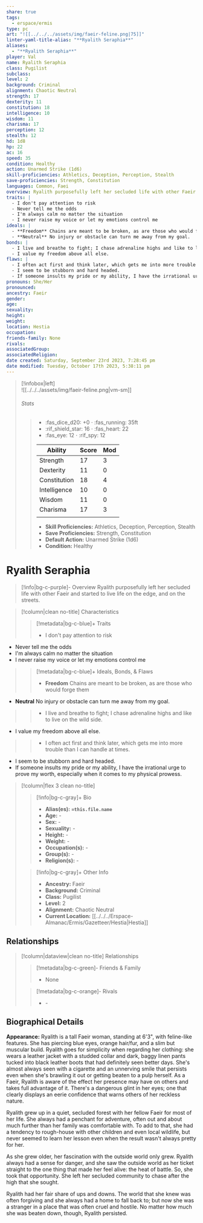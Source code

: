 ```yaml
---
share: true
tags:
  - erspace/ermis
type: pc
art: "![[../../../assets/img/faeir-feline.png|75]]"
linter-yaml-title-alias: "**Ryalith Seraphia**"
aliases:
  - "**Ryalith Seraphia**"
player: Val
name: Ryalith Seraphia
class: Pugilist
subclass: 
level: 2
background: Criminal
alignment: Chaotic Neutral
strength: 17
dexterity: 11
constitution: 18
intelligence: 10
wisdom: 11
charisma: 17
perception: 12
stealth: 12
hd: 1d8
hp: 22
ac: 16
speed: 35
condition: Healthy
action: Unarmed Strike (1d6)
skill-proficiencies: Athletics, Deception, Perception, Stealth
save-proficiencies: Strength, Constitution
languages: Common, Faei
overview: Ryalith purposefully left her secluded life with other Faeir and started to live life on the edge, and on the streets. 
traits: | 
  - I don't pay attention to risk 
  - Never tell me the odds 
  - I'm always calm no matter the situation
  - I never raise my voice or let my emotions control me
ideals: |
  - **Freedom** Chains are meant to be broken, as are those who would forge them
  - **Neutral** No injury or obstacle can turn me away from my goal. 
bonds: |
  - I live and breathe to fight; I chase adrenaline highs and like to live on the wild side.
  - I value my freedom above all else.
flaws: |
  - I often act first and think later, which gets me into more trouble than I can handle at times.  
  - I seem to be stubborn and hard headed. 
  - If someone insults my pride or my ability, I have the irrational urge to prove my worth, especially when it comes to my physical prowess.
pronouns: She/Her
pronounced: 
ancestry: Faeir
gender: 
age: 
sexuality: 
height: 
weight: 
location: Hestia
occupation: 
friends-family: None
rivals: 
associatedGroup: 
associatedReligion: 
date created: Saturday, September 23rd 2023, 7:28:45 pm
date modified: Tuesday, October 17th 2023, 5:38:11 pm
---
```


>[!infobox|left]  
>![[../../../assets/img/faeir-feline.png|vm-sm]]
>###### Stats
> > -  :fas_dice_d20: \+0 ⋅ :fas_running: 35ft
> > - :rif_shield_star: 16 ⋅ :fas_heart: 22
> > - :fas_eye: 12 ⋅ :rif_spy: 12
> >
> > | Ability      | Score                | Mod                                        |
> > |--------------|----------------------|--------------------------------------------|
> > | Strength     | 17     | 3     |
> > | Dexterity    | 11    | 0    |
> > | Constitution | 18 | 4 |
> > | Intelligence | 10 | 0 |
> > | Wisdom       | 11       | 0       |
> > | Charisma     | 17     | 3     |
> > ||||
> >  - **Skill Proficiencies:** Athletics, Deception, Perception, Stealth
> >  - **Save Proficiencies:** Strength, Constitution
> >  - **Default Action:** Unarmed Strike (1d6)
> >  -  **Condition:** Healthy

# **Ryalith Seraphia**
>[!info|bg-c-purple]- Overview
> Ryalith purposefully left her secluded life with other Faeir and started to live life on the edge, and on the streets.

>[!column|clean no-title] Characteristics
>> [!metadata|bg-c-blue]+ Traits
>> - I don't pay attention to risk 
- Never tell me the odds 
- I'm always calm no matter the situation
- I never raise my voice or let my emotions control me

>
>> [!metadata|bg-c-blue]+ Ideals, Bonds, & Flaws
>> - **Freedom** Chains are meant to be broken, as are those who would forge them
- **Neutral** No injury or obstacle can turn me away from my goal. 

>> - I live and breathe to fight; I chase adrenaline highs and like to live on the wild side.
- I value my freedom above all else.

>> - I often act first and think later, which gets me into more trouble than I can handle at times.  
- I seem to be stubborn and hard headed. 
- If someone insults my pride or my ability, I have the irrational urge to prove my worth, especially when it comes to my physical prowess.

 
>[!column|flex 3 clean no-title]
>> [!info|bg-c-gray]+ Bio
>> - **Alias(es):** **`=this.file.name`** 
>> - **Age:**  \- 
>> - **Sex:**  \- 
>> - **Sexuality:**  \- 
>> - **Height:**  \- 
>> - **Weight:**  \- 
>> - **Occupation(s):**  \- 
>> - **Group(s):**  \- 
>> - **Religion(s):**  \- 
>
>> [!info|bg-c-gray]+ Other Info 
>> - **Ancestry:**  Faeir
>> - **Background:** Criminal
>> - **Class:** Pugilist
>> - **Level:** 2
>> - **Alignment:** Chaotic Neutral
>> - **Current Location:**  [[../../../Erspace-Almanac/Ermis/Gazetteer/Hestia|Hestia]] 

## Relationships
>[!column|dataview|clean no-title] Relationships
>> [!metadata|bg-c-green]- Friends & Family
>> - None
>
>> [!metadata|bg-c-orange]- Rivals
>> - \-

## Biographical Details

**Appearance:** Ryalith is a tall Faeir woman, standing at 6'3", with feline-like features. She has piercing blue eyes, orange hair/fur, and a slim but muscular build. Ryalith goes for simplicity when regarding her clothing: she wears a leather jacket with a studded collar and dark, baggy linen pants tucked into black leather boots that had definitely seen better days. She's almost always seen with a cigarette and an unnerving smile that persists even when she's brawling it out or getting beaten to a pulp herself. As a Faeir, Ryalith is aware of the effect her presence may have on others and takes full advantage of it. There's a dangerous glint in her eyes; one that clearly displays an eerie confidence that warns others of her reckless nature.

Ryalith grew up in a quiet, secluded forest with her fellow Faeir for most of her life. She always had a penchant for adventure, often out and about much further than her family was comfortable with. To add to that, she had a tendency to rough-house with other children and even local wildlife, but never seemed to learn her lesson even when the result wasn't always pretty for her.  

As she grew older, her fascination with the outside world only grew. Ryalith always had a sense for danger, and she saw the outside world as her ticket straight to the one thing that made her feel alive: the heat of battle. So, she took that opportunity. She left her secluded community to chase after the high that she sought.  

Ryalith had her fair share of ups and downs. The world that she knew was often forgiving and she always had a home to fall back to; but now she was a stranger in a place that was often cruel and hostile. No matter how much she was beaten down, though, Ryalith persisted.
